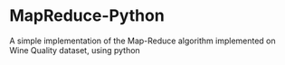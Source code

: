 # MapReduce-Python
A simple implementation of the Map-Reduce algorithm implemented on Wine Quality dataset, using python
